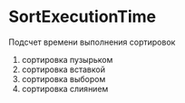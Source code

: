 # SortExecutionTime
Подсчет времени выполнения сортировок

1) сортировка пузырьком
2) сортировка вставкой
3) сортировка выбором
4) cортировка слиянием
